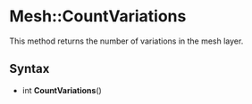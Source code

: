 # Mesh::CountVariations

This method returns the number of variations in the mesh layer.

## Syntax

- int **CountVariations**()
